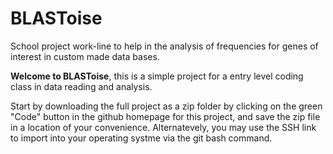 # BLASToise
School project work-line to help in the analysis of frequencies for genes of interest in custom made data bases.

 **Welcome to BLASToise**, this is a simple project for a entry level coding class in data reading and analysis. 

Start by downloading the full project as a zip folder by clicking on the green "Code" button in the github homepage for this project, and save the zip file in a location of your convenience. Alternatevely, you may use the SSH link to import into your operating systme via the git bash command. 

 
